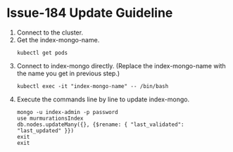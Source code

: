 # Issue-184 Update Guideline
1. Connect to the cluster.
2. Get the index-mongo-name.
   ```
   kubectl get pods
   ```
3. Connect to index-mongo directly. (Replace the index-mongo-name with the name you get in previous step.)
   ```
   kubectl exec -it "index-mongo-name" -- /bin/bash
   ```
4. Execute the commands line by line to update index-mongo.
   ```
   mongo -u index-admin -p password
   use murmurationsIndex
   db.nodes.updateMany({}, {$rename: { "last_validated": "last_updated" }})
   exit
   exit
   ```